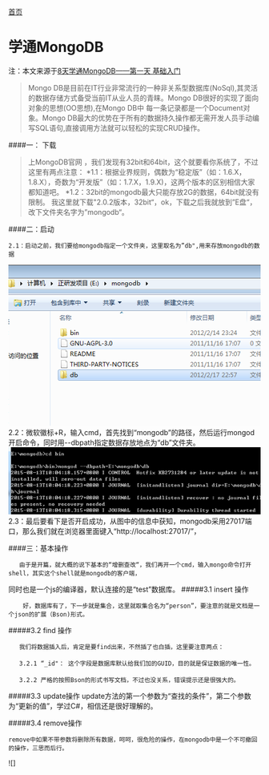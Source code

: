 [首页](https://github.com/zhangdhu/blog/blob/master/index.md)

# 学通MongoDB
注：本文来源于[8天学通MongoDB——第一天 基础入门](http://www.cnblogs.com/huangxincheng/archive/2012/02/18/2356595.html)

>Mongo DB是目前在IT行业非常流行的一种非关系型数据库(NoSql),其灵活的数据存储方式备受当前IT从业人员的青睐。Mongo DB很好的实现了面向对象的思想(OO思想),在Mongo DB中 每一条记录都是一个Document对象。Mongo DB最大的优势在于所有的数据持久操作都无需开发人员手动编写SQL语句,直接调用方法就可以轻松的实现CRUD操作。


####一： 下载<br>
    
>上MongoDB官网 ，我们发现有32bit和64bit，这个就要看你系统了，不过这里有两点注意：
*1.1：根据业界规则，偶数为“稳定版”（如：1.6.X，1.8.X），奇数为“开发版”（如：1.7.X，1.9.X)，这两个版本的区别相信大家都知道吧。
*1.2：32bit的mongodb最大只能存放2G的数据，64bit就没有限制。
        我这里就下载"2.0.2版本，32bit“，ok，下载之后我就放到”E盘“，改下文件夹名字为”mongodb“。

####二：启动

    2.1：启动之前，我们要给mongodb指定一个文件夹，这里取名为”db",用来存放mongodb的数据
![](https://github.com/zhangdhu/blog/blob/master/img//5-1.png)
       2.2：微软徽标+R，输入cmd，首先找到“mongodb”的路径，然后运行mongod开启命令，同时用--dbpath指定数据存放地点为“db”文件夹。
![](https://github.com/zhangdhu/blog/blob/master/img/4-1.png)
      2.3：最后要看下是否开启成功，从图中的信息中获知，mongodb采用27017端口，那么我们就在浏览器里面键入“http://localhost:27017/”，

####三：基本操作

       由于是开篇，就大概的说下基本的“增删查改“，我们再开一个cmd，输入mongo命令打开shell，其实这个shell就是mongodb的客户端，
同时也是一个js的编译器，默认连接的是“test”数据库。
#####3.1  insert 操作

        好，数据库有了，下一步就是集合，这里就取集合名为“person”，要注意的就是文档是一个json的扩展（Bson)形式。 

#####3.2 find 操作

       我们将数据插入后，肯定是要find出来，不然插了也白插，这里要注意两点：

       3.2.1 “_id"： 这个字段是数据库默认给我们加的GUID，目的就是保证数据的唯一性。

       3.2.2 严格的按照Bson的形式书写文档，不过也没关系，错误提示还是很强大的。
#####3.3 update操作
      update方法的第一个参数为“查找的条件”，第二个参数为“更新的值”，学过C#，相信还是很好理解的。

#####3.4 remove操作

    remove中如果不带参数将删除所有数据，呵呵，很危险的操作，在mongodb中是一个不可撤回的操作，三思而后行。

![]